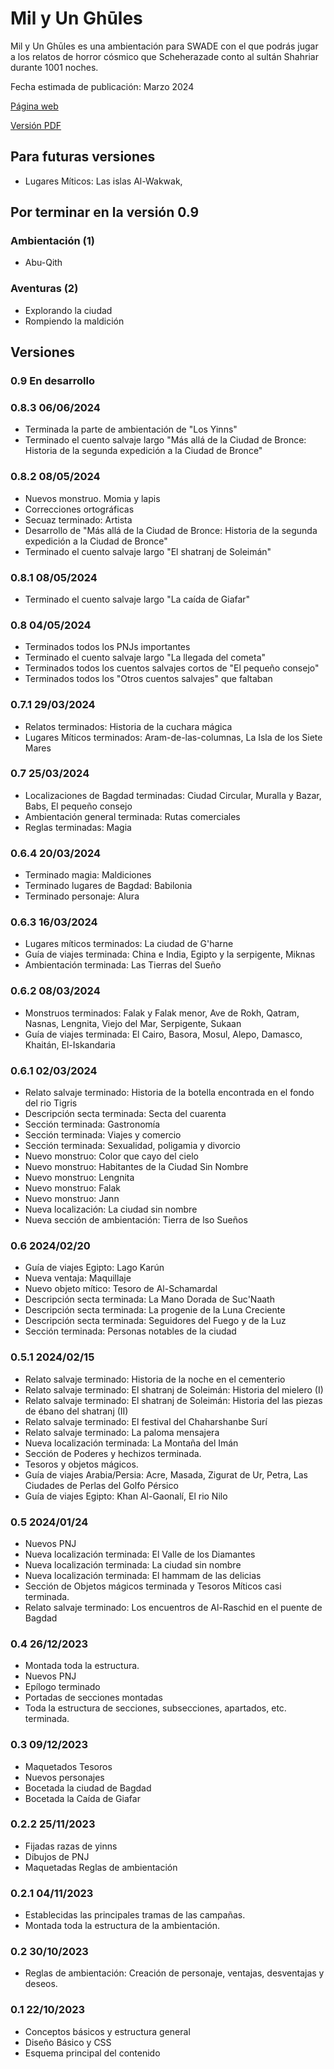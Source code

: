 # Mil y Un Ghūles
Mil y Un Ghūles es una ambientación para SWADE con el que podrás jugar a los relatos de horror cósmico que Scheherazade conto al sultán Shahriar durante 1001 noches.

Fecha estimada de publicación: Marzo 2024

[Página web](https://1001ghules.gwannon.com)

[Versión PDF](https://1001ghules.gwannon.com/pdf/)

##  Para futuras versiones
* Lugares Míticos: Las islas Al-Wakwak, 

## Por terminar en la versión 0.9

### Ambientación (1)
* Abu-Qith

### Aventuras (2)
* Explorando la ciudad
* Rompiendo la maldición

## Versiones

### 0.9 En desarrollo

### 0.8.3 06/06/2024
* Terminada la parte de ambientación de "Los Yinns"
* Terminado el cuento salvaje largo "Más allá de la Ciudad de Bronce: Historia de la segunda expedición a la Ciudad de Bronce"

### 0.8.2 08/05/2024
* Nuevos monstruo. Momia y lapis
* Correcciones ortográficas
* Secuaz terminado: Artista 
* Desarrollo de "Más allá de la Ciudad de Bronce: Historia de la segunda expedición a la Ciudad de Bronce"
* Terminado el cuento salvaje largo "El shatranj de Soleimán"

### 0.8.1 08/05/2024
* Terminado el cuento salvaje largo "La caída de Giafar"

### 0.8 04/05/2024
* Terminados todos los PNJs importantes
* Terminado el cuento salvaje largo "La llegada del cometa"
* Terminados todos los cuentos salvajes cortos de "El pequeño consejo"
* Terminados todos los "Otros cuentos salvajes" que faltaban

### 0.7.1 29/03/2024
* Relatos terminados: Historia de la cuchara mágica
* Lugares Míticos terminados: Aram-de-las-columnas, La Isla de los Siete Mares

### 0.7 25/03/2024
* Localizaciones de Bagdad terminadas: Ciudad Circular, Muralla y Bazar, Babs, El pequeño consejo
* Ambientación general terminada: Rutas comerciales
* Reglas terminadas: Magia

### 0.6.4 20/03/2024
* Terminado magia: Maldiciones
* Terminado lugares de Bagdad: Babilonia
* Terminado personaje: Alura

### 0.6.3 16/03/2024
* Lugares míticos terminados: La ciudad de G'harne
* Guía de viajes terminada: China e India, Egipto y la serpigente, Miknas
* Ambientación terminada: Las Tierras del Sueño

### 0.6.2 08/03/2024
* Monstruos terminados: Falak y Falak menor, Ave de Rokh, Qatram, Nasnas, Lengnita, Viejo del Mar, Serpigente, Sukaan
* Guía de viajes terminada: El Cairo, Basora, Mosul, Alepo, Damasco, Khaitán, El-Iskandaria

### 0.6.1 02/03/2024
* Relato salvaje terminado: Historia de la botella encontrada en el fondo del rio Tigris
* Descripción secta terminada: Secta del cuarenta
* Sección terminada: Gastronomía
* Sección terminada: Viajes y comercio
* Sección terminada: Sexualidad, poligamia y divorcio
* Nuevo monstruo: Color que cayo del cielo
* Nuevo monstruo: Habitantes de la Ciudad Sin Nombre
* Nuevo monstruo: Lengnita
* Nuevo monstruo: Falak
* Nuevo monstruo: Jann
* Nueva localización: La ciudad sin nombre
* Nueva sección de ambientación: Tierra de lso Sueños

### 0.6 2024/02/20
* Guía de viajes Egipto: Lago Karún
* Nueva ventaja: Maquillaje
* Nuevo objeto mítico: Tesoro de Al-Schamardal
* Descripción secta terminada: La Mano Dorada de Suc'Naath
* Descripción secta terminada: La progenie de la Luna Creciente
* Descripción secta terminada: Seguidores del Fuego y de la Luz
* Sección terminada: Personas notables de la ciudad

### 0.5.1 2024/02/15
* Relato salvaje terminado: Historia de la noche en el cementerio
* Relato salvaje terminado: El shatranj de Soleimán: Historia del mielero (I)
* Relato salvaje terminado: El shatranj de Soleimán: Historia del las piezas de ébano del shatranj (II)
* Relato salvaje terminado: El festival del Chaharshanbe Surí
* Relato salvaje terminado: La paloma mensajera
* Nueva localización terminada:  La Montaña del Imán
* Sección de Poderes y hechizos terminada.
* Tesoros y objetos mágicos.
* Guía de viajes Arabia/Persia: Acre, Masada, Zigurat de Ur, Petra, Las Ciudades de Perlas del Golfo Pérsico
* Guía de viajes Egipto: Khan Al-Gaonalí, El rio Nilo

### 0.5 2024/01/24
* Nuevos PNJ
* Nueva localización terminada: El Valle de los Diamantes
* Nueva localización terminada: La ciudad sin nombre
* Nueva localización terminada: El hammam de las delicias
* Sección de Objetos mágicos terminada y Tesoros Míticos casi terminada.
* Relato salvaje terminado: Los encuentros de Al-Raschid en el puente de Bagdad

### 0.4 26/12/2023
* Montada toda la estructura.
* Nuevos PNJ
* Epílogo terminado
* Portadas de secciones montadas
* Toda la estructura de secciones, subsecciones, apartados, etc. terminada.

### 0.3 09/12/2023
* Maquetados Tesoros
* Nuevos personajes
* Bocetada la ciudad de Bagdad
* Bocetada la Caída de Giafar

### 0.2.2 25/11/2023
* Fijadas razas de yinns
* Dibujos de PNJ
* Maquetadas Reglas de ambientación

### 0.2.1 04/11/2023
* Establecidas las principales tramas de las campañas.
* Montada toda la estructura de la ambientación. 

### 0.2 30/10/2023
* Reglas de ambientación: Creación de personaje, ventajas, desventajas y deseos.

### 0.1 22/10/2023
* Conceptos básicos y estructura general
* Diseño Básico y CSS
* Esquema principal del contenido
